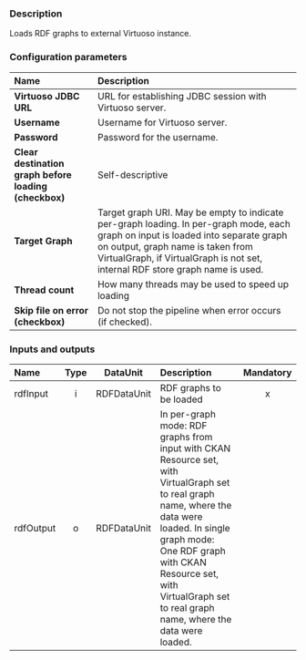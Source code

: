 ### Description

Loads RDF graphs to external Virtuoso instance.

### Configuration parameters

| Name | Description |
|:----|:----|
|**Virtuoso JDBC URL** |URL for establishing JDBC session with Virtuoso server.|
|**Username** |Username for Virtuoso server.|
|**Password** |Password for the username.|
|**Clear destination graph before loading (checkbox)** |Self-descriptive |
|**Target Graph**|Target graph URI. May be empty to indicate per-graph loading. In per-graph mode, each graph on input is loaded into separate graph on output, graph name is taken from VirtualGraph, if VirtualGraph is not set, internal RDF store graph name is used.|
|**Thread count**|How many threads may be used to speed up loading|
|**Skip file on error (checkbox)**|Do not stop the pipeline when error occurs (if checked).|

### Inputs and outputs

|Name |Type | DataUnit | Description | Mandatory |
|:--------|:------:|:------:|:-------------|:---------------------:|
|rdfInput|i|RDFDataUnit|RDF graphs to be loaded|x|
|rdfOutput|o|RDFDataUnit|In per-graph mode: RDF graphs from input with CKAN Resource set, with VirtualGraph set to real graph name, where the data were loaded. In single graph mode: One RDF graph with CKAN Resource set, with VirtualGraph set to real graph name, where the data were loaded.||